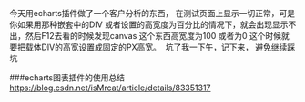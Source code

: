 今天用echarts插件做了一个客户分析的东西， 在测试页面上显示一切正常，可是你如果用那种嵌套中的DIV 或者设置的高宽度为百分比的情况下，就会出现显示不出，然后F12去看的时候发现canvas 这个东西高宽度为100 或者为0 这个时候就要把载体DIV的高宽设置成固定的PX高宽。  坑了我一下午，记下来， 避免继续踩坑

###echarts图表插件的使用总结
https://blog.csdn.net/isMrcat/article/details/83351317